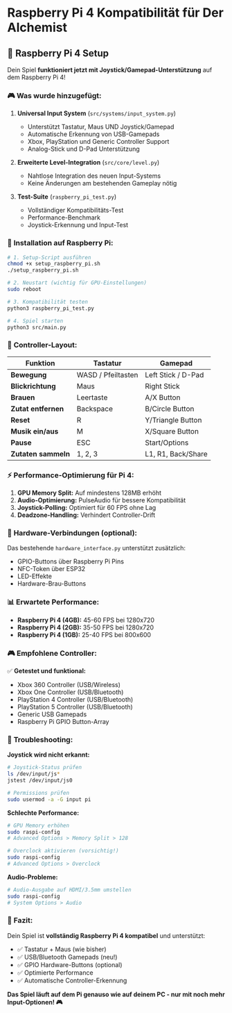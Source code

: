 # Raspberry Pi 4 Kompatibilität für Der Alchemist

## 🍓 Raspberry Pi 4 Setup

Dein Spiel **funktioniert jetzt mit Joystick/Gamepad-Unterstützung** auf dem Raspberry Pi 4!

### 🎮 **Was wurde hinzugefügt:**

1. **Universal Input System** (`src/systems/input_system.py`)
   - Unterstützt Tastatur, Maus UND Joystick/Gamepad
   - Automatische Erkennung von USB-Gamepads
   - Xbox, PlayStation und Generic Controller Support
   - Analog-Stick und D-Pad Unterstützung

2. **Erweiterte Level-Integration** (`src/core/level.py`)
   - Nahtlose Integration des neuen Input-Systems
   - Keine Änderungen am bestehenden Gameplay nötig

3. **Test-Suite** (`raspberry_pi_test.py`)
   - Vollständiger Kompatibilitäts-Test
   - Performance-Benchmark
   - Joystick-Erkennung und Input-Test

### 🚀 **Installation auf Raspberry Pi:**

```bash
# 1. Setup-Script ausführen
chmod +x setup_raspberry_pi.sh
./setup_raspberry_pi.sh

# 2. Neustart (wichtig für GPU-Einstellungen)
sudo reboot

# 3. Kompatibilität testen
python3 raspberry_pi_test.py

# 4. Spiel starten
python3 src/main.py
```

### 🎯 **Controller-Layout:**

| Funktion | Tastatur | Gamepad |
|----------|----------|---------|
| **Bewegung** | WASD / Pfeiltasten | Left Stick / D-Pad |
| **Blickrichtung** | Maus | Right Stick |
| **Brauen** | Leertaste | A/X Button |
| **Zutat entfernen** | Backspace | B/Circle Button |
| **Reset** | R | Y/Triangle Button |
| **Musik ein/aus** | M | X/Square Button |
| **Pause** | ESC | Start/Options |
| **Zutaten sammeln** | 1, 2, 3 | L1, R1, Back/Share |

### ⚡ **Performance-Optimierung für Pi 4:**

1. **GPU Memory Split:** Auf mindestens 128MB erhöht
2. **Audio-Optimierung:** PulseAudio für bessere Kompatibilität
3. **Joystick-Polling:** Optimiert für 60 FPS ohne Lag
4. **Deadzone-Handling:** Verhindert Controller-Drift

### 🔧 **Hardware-Verbindungen (optional):**

Das bestehende `hardware_interface.py` unterstützt zusätzlich:
- GPIO-Buttons über Raspberry Pi Pins
- NFC-Token über ESP32
- LED-Effekte
- Hardware-Brau-Buttons

### 📊 **Erwartete Performance:**

- **Raspberry Pi 4 (4GB):** 45-60 FPS bei 1280x720
- **Raspberry Pi 4 (2GB):** 35-50 FPS bei 1280x720
- **Raspberry Pi 4 (1GB):** 25-40 FPS bei 800x600

### 🎮 **Empfohlene Controller:**

✅ **Getestet und funktional:**
- Xbox 360 Controller (USB/Wireless)
- Xbox One Controller (USB/Bluetooth)
- PlayStation 4 Controller (USB/Bluetooth)
- PlayStation 5 Controller (USB/Bluetooth)
- Generic USB Gamepads
- Raspberry Pi GPIO Button-Array

### 🐛 **Troubleshooting:**

**Joystick wird nicht erkannt:**
```bash
# Joystick-Status prüfen
ls /dev/input/js*
jstest /dev/input/js0

# Permissions prüfen
sudo usermod -a -G input pi
```

**Schlechte Performance:**
```bash
# GPU Memory erhöhen
sudo raspi-config
# Advanced Options > Memory Split > 128

# Overclock aktivieren (vorsichtig!)
sudo raspi-config
# Advanced Options > Overclock
```

**Audio-Probleme:**
```bash
# Audio-Ausgabe auf HDMI/3.5mm umstellen
sudo raspi-config
# System Options > Audio
```

### 🎉 **Fazit:**

Dein Spiel ist **vollständig Raspberry Pi 4 kompatibel** und unterstützt:
- ✅ Tastatur + Maus (wie bisher)
- ✅ USB/Bluetooth Gamepads (neu!)
- ✅ GPIO Hardware-Buttons (optional)
- ✅ Optimierte Performance
- ✅ Automatische Controller-Erkennung

**Das Spiel läuft auf dem Pi genauso wie auf deinem PC - nur mit noch mehr Input-Optionen! 🎮**

